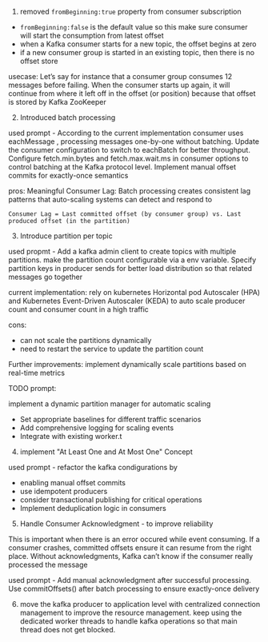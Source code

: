 1. removed `fromBeginning:true` property from consumer subscription

- `fromBeginning:false` is the default value so this make sure consumer will start the consumption from latest offset
- when a Kafka consumer starts for a new topic, the offset begins at zero 
- if a new consumer group is started in an existing topic, then there is no offset store

usecase: Let’s say for instance that a consumer group consumes 12 messages before failing.  When the consumer starts up again, it will continue from where it left off in the offset (or position) because that offset is stored by Kafka ZooKeeper

2. Introduced batch processing

used prompt - According to the current implementation consumer uses eachMessage , processing messages one-by-one without batching. Update the consumer configuration to switch to eachBatch for better throughput. Configure fetch.min.bytes and fetch.max.wait.ms in consumer options to control batching at the Kafka protocol level. Implement manual offset commits for exactly-once semantics

pros:
    Meaningful Consumer Lag: Batch processing creates consistent lag patterns that auto-scaling systems  can detect and respond to

    Consumer Lag = Last committed offset (by consumer group) vs. Last produced offset (in the partition)

3. Introduce partition per topic 

used propmt - Add a kafka admin client to create topics with multiple partitions. make the partition count configurable via a env variable. Specify partition keys in producer sends for better load distribution so that related messages go together

current implementation: rely on kubernetes Horizontal pod Autoscaler (HPA) and Kubernetes Event-Driven Autoscaler (KEDA) to auto scale producer count and consumer count in a high traffic 

cons: 
- can not scale the partitions dynamically
- need to restart the service to update the partition count

Further improvements: implement dynamically scale partitions based on real-time metrics

TODO prompt: 

implement a dynamic partition manager for automatic scaling 
- Set appropriate baselines for different traffic scenarios
- Add comprehensive logging for scaling events
- Integrate with existing worker.t


4. implement "At Least One and At Most One" Concept

used prompt - refactor the kafka condigurations by
- enabling manual offset commits
- use idempotent producers
- consider transactional publishing for critical operations
- Implement deduplication logic in consumers

5. Handle Consumer Acknowledgment - to improve reliability

This is important when there is an error occured while event consuming. If a consumer crashes, committed offsets ensure it can resume from the right place. Without acknowledgments, Kafka can’t know if the consumer really processed the message

used prompt - Add manual acknowledgment after successful processing. Use commitOffsets() after batch processing to ensure exactly-once delivery

6. move the kafka producer to application level with centralized connection management to improve the resource management. keep using the dedicated worker threads to handle kafka operations so that main thread does not get blocked.